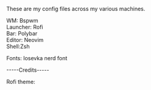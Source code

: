These are my config files across my various machines. 



WM: Bspwm\
Launcher: Rofi\
Bar: Polybar\
Editor: Neovim\
Shell:Zsh

Fonts: Iosevka nerd font


-----Credits-----

Rofi theme:
